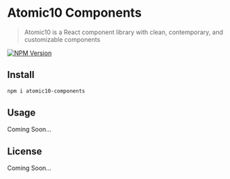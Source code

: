 # Atomic10 Components

> Atomic10 is a React component library with clean, contemporary, and customizable components

[![NPM Version][npm-image]][npm-url]

<!-- [![Linux Build][travis-image]][travis-url]
[![Test Coverage][coveralls-image]][coveralls-url] -->

## Install

```bash
npm i atomic10-components
```

## Usage

Coming Soon...

## License

<!-- [MIT](http://vjpr.mit-license.org) -->

Coming Soon...

[npm-image]: https://img.shields.io/npm/v/live-xxx.svg
[npm-url]: https://npmjs.org/package/live-xxx
[travis-image]: https://img.shields.io/travis/live-js/live-xxx/master.svg
[travis-url]: https://travis-ci.org/live-js/live-xxx
[coveralls-image]: https://img.shields.io/coveralls/live-js/live-xxx/master.svg
[coveralls-url]: https://coveralls.io/r/live-js/live-xxx?branch=master
